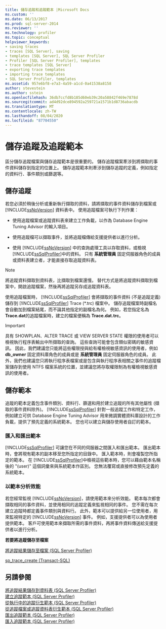```yaml
---
title: 儲存追蹤和追蹤範本 |Microsoft Docs
ms.custom: ''
ms.date: 06/13/2017
ms.prod: sql-server-2014
ms.reviewer: ''
ms.technology: profiler
ms.topic: conceptual
helpviewer_keywords:
- saving traces
- traces [SQL Server], saving
- templates [SQL Server], SQL Server Profiler
- Profiler [SQL Server Profiler], templates
- trace templates [SQL Server]
- exporting trace templates
- importing trace templates
- SQL Server Profiler, templates
ms.assetid: 957e6bf8-e7a3-4a59-a1cd-0a41538a8158
author: stevestein
ms.author: sstein
ms.openlocfilehash: 36db7ccfd8b185d60eb39c20a58842f469e7878d
ms.sourcegitcommit: ad4d92dce894592a259721a1571b1d8736abacdb
ms.translationtype: MT
ms.contentlocale: zh-TW
ms.lasthandoff: 08/04/2020
ms.locfileid: "87704550"
---
```

# <a name="save-traces-and-trace-templates"></a>儲存追蹤及追蹤範本
  區分儲存追蹤檔案與儲存追蹤範本是很重要的。 儲存追蹤檔案牽涉到將擷取的事件資料儲存到指定的位置上。 儲存追蹤範本則牽涉到儲存追蹤的定義，例如指定的資料行、事件類別或篩選等。  
  
## <a name="saving-traces"></a>儲存追蹤  
 若您必須於稍後分析或重新執行擷取的資料，請將擷取的事件資料儲存到檔案或 [!INCLUDE[ssNoVersion](../../includes/ssnoversion-md.md)] 資料表中。 使用追蹤檔案可執行下列作業：  
  
-   使用追蹤檔案或追蹤資料表來建立工作負載，以作為 Database Engine Tuning Advisor 的輸入項目。  
  
-   使用追蹤檔可以擷取事件，並將追蹤檔傳給支援提供者以進行分析。  
  
-   使用 [!INCLUDE[ssNoVersion](../../includes/ssnoversion-md.md)] 中的查詢處理工具以存取資料，或檢視 [!INCLUDE[ssSqlProfiler](../../includes/sssqlprofiler-md.md)]中的資料。 只有 **系統管理員** 固定伺服器角色的成員或資料表建立者，才能直接存取追蹤資料表。  
  
> [!NOTE]  
>  將追蹤資料擷取到資料表，比擷取到檔案還慢。 替代方式是將追蹤資料擷取到檔案中，開啟追蹤檔案，然後再將追蹤另存成追蹤資料表。  
  
 使用追蹤檔案時， [!INCLUDE[ssSqlProfiler](../../includes/sssqlprofiler-md.md)] 會將擷取的事件資料 (不是追蹤定義) 儲存到 [!INCLUDE[ssSqlProfiler](../../includes/sssqlprofiler-md.md)] Trace (\*.trc) 檔案中。 儲存追蹤檔案時副檔名會自動加到檔案結尾，而不論其他指定的副檔名為何。 例如，若您指定名為 **Trace.dat**的追蹤檔案時，建立的檔案便稱為 **Trace.dat.trc**。  
  
> [!IMPORTANT]  
>  具有 SHOWPLAN、ALTER TRACE 或 VIEW SERVER STATE 權限的使用者可以檢視執行程序表輸出中所擷取的查詢。 這些查詢可能會包含類似密碼的敏感資訊。 因此，我們建議您只能將這些權限授與給有權檢視敏感資訊的使用者，例如 **db_owner** 固定資料庫角色的成員或是 **系統管理員** 固定伺服器角色的成員。 此外，我們也建議您只將執行程序表檔案或是包含與執行程序表相關之事件的追蹤檔案儲存到使用 NTFS 檔案系統的位置，並建議您將存取權限制為有權檢視敏感資訊的使用者。  
  
## <a name="saving-templates"></a>儲存範本  
 追蹤的範本定義包含事件類別、資料行、篩選和用於建立追蹤的所有其他屬性 (擷取的事件資料除外)。 [!INCLUDE[ssSqlProfiler](../../includes/sssqlprofiler-md.md)] 針對一般追蹤工作和特定工作，例如建立可供 Database Engine Tuning Advisor 用來微調實體資料庫設計的工作負載，提供了預先定義的系統範本。 您也可以建立與儲存使用者自訂的範本。  
  
### <a name="importing-and-exporting-templates"></a>匯入和匯出範本  
 [!INCLUDE[ssSqlProfiler](../../includes/sssqlprofiler-md.md)] 可讓您在不同的伺服器之間匯入和匯出範本。 匯出範本時，會將現有範本的副本移至您所指定的目錄中。 匯入範本時，則會複製您所指定的範本。 在 [!INCLUDE[ssSqlProfiler](../../includes/sssqlprofiler-md.md)]中檢視這些範本時，您可以藉由範本名稱後的 "(user)" 這個詞彙來與系統範本作區別。 您無法覆寫或直接修改預先定義的系統範本。  
  
### <a name="analyzing-performance-with-templates"></a>以範本分析效能  
 若您經常監視 [!INCLUDE[ssNoVersion](../../includes/ssnoversion-md.md)]，請使用範本來分析效能。 範本每次都會擷取相同的事件資料，並使用相同的追蹤定義來監視相同的事件。 您不需在每次建立追蹤時都定義事件類別與資料行。 此外，範本可以提供給另一位使用者，用來監視特定的 [!INCLUDE[ssNoVersion](../../includes/ssnoversion-md.md)] 事件。 例如，支援提供者可以為使用者提供範本。 客戶可使用範本來擷取所需的事件資料，再將事件資料傳送給支援提供者以進行分析。  
  
 **若要將追蹤儲存至檔案**  
  
 [將追蹤結果儲存至檔案 &#40;SQL Server Profiler&#41;](save-trace-results-to-a-file-sql-server-profiler.md)  
  
 [sp_trace_create &#40;Transact-SQL&#41;](/sql/relational-databases/system-stored-procedures/sp-trace-create-transact-sql)  
  
## <a name="see-also"></a>另請參閱  
 [將追蹤結果儲存到資料表 &#40;SQL Server Profiler&#41;](save-trace-results-to-a-table-sql-server-profiler.md)   
 [建立追蹤範本 &#40;SQL Server Profiler&#41;](create-a-trace-template-sql-server-profiler.md)   
 [從執行中的追蹤衍生範本 &#40;SQL Server Profiler&#41;](derive-a-template-from-a-running-trace-sql-server-profiler.md)   
 [從追蹤檔案或追蹤資料表衍生範本 &#40;SQL Server Profiler&#41;](derive-a-template-from-a-trace-file-or-trace-table-sql-server-profiler.md)   
 [匯出追蹤範本 &#40;SQL Server Profiler&#41;](export-a-trace-template-sql-server-profiler.md)   
 [匯入追蹤範本 &#40;SQL Server Profiler&#41;](import-a-trace-template-sql-server-profiler.md)  
  
  
